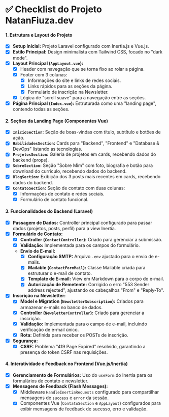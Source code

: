 # ✅ Checklist do Projeto NatanFiuza.dev

#### **1. Estrutura e Layout do Projeto**
- [x] **Setup Inicial:** Projeto Laravel configurado com Inertia.js e Vue.js.
- [x] **Estilo Principal:** Design minimalista com Tailwind CSS, focado no "dark mode".
- [x] **Layout Principal (`AppLayout.vue`):**
    - [x] Header com navegação que se torna fixo ao rolar a página.
    - [x] Footer com 3 colunas:
        - [x] Informações do site e links de redes sociais.
        - [x] Links rápidos para as seções da página.
        - [x] Formulário de inscrição na Newsletter.
    - [x] Lógica de "scroll suave" para a navegação entre as seções.
- [x] **Página Principal (`Index.vue`):** Estruturada como uma "landing page", contendo todas as seções.

#### **2. Seções da Landing Page (Componentes Vue)**
- [x] **`InicioSection`:** Seção de boas-vindas com título, subtítulo e botões de ação.
- [x] **`HabilidadesSection`:** Cards para "Backend", "Frontend" e "Database & DevOps" listando as tecnologias.
- [x] **`ProjetosSection`:** Galeria de projetos em cards, recebendo dados do backend (props).
- [x] **`SobreSection`:** Seção "Sobre Mim" com foto, biografia e botão para download do currículo, recebendo dados do backend.
- [x] **`BlogSection`:** Exibição dos 3 posts mais recentes em cards, recebendo dados do backend.
- [x] **`ContatoSection`:** Seção de contato com duas colunas:
    - [x] Informações de contato e redes sociais.
    - [x] Formulário de contato funcional.

#### **3. Funcionalidades do Backend (Laravel)**
- [x] **Passagem de Dados:** Controller principal configurado para passar dados (projetos, posts, perfil) para a view Inertia.
- [x] **Formulário de Contato:**
    - [x] **Controller (`ContactController`):** Criado para gerenciar a submissão.
    - [x] **Validação:** Implementada para os campos do formulário.
    - **Envio de E-mail:**
        - [x] **Configuração SMTP:** Arquivo `.env` ajustado para o envio de e-mails.
        - [x] **Mailable (`ContactFormMail`):** Classe Mailable criada para estruturar o e-mail de contato.
        - [x] **Template de E-mail:** View em Markdown para o corpo do e-mail.
        - [x] **Autorização de Remetente:** Corrigido o erro "553 Sender address rejected", ajustando os cabeçalhos "From" e "Reply-To".
- [x] **Inscrição na Newsletter:**
    - [x] **Model e Migration (`NewsletterSubscription`):** Criados para armazenar e-mails no banco de dados.
    - [x] **Controller (`NewsletterController`):** Criado para gerenciar a inscrição.
    - [x] **Validação:** Implementada para o campo de e-mail, incluindo verificação de e-mail único.
    - [x] **Rota:** Definida para receber os POSTs de inscrição.
- [x] **Segurança:**
    - [x] **CSRF:** Problema "419 Page Expired" resolvido, garantindo a presença do token CSRF nas requisições.

#### **4. Interatividade e Feedback no Frontend (Vue.js/Inertia)**
- [x] **Gerenciamento de Formulários:** Uso do `useForm` do Inertia para os formulários de contato e newsletter.
- [x] **Mensagens de Feedback (Flash Messages):**
    - [x] Middleware `HandleInertiaRequests` configurado para compartilhar mensagens de `success` e `error` da sessão.
    - [x] Componentes Vue (`ContatoSection` e `AppLayout`) configurados para exibir mensagens de feedback de sucesso, erro e validação.

